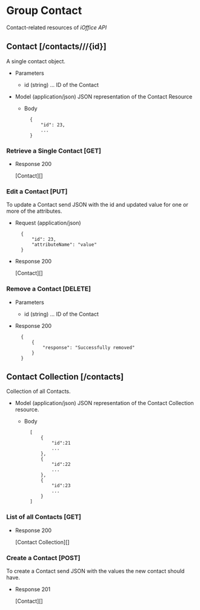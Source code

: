 # Group Contact
Contact-related resources of *iOffice API*

## Contact [/contacts///{id}]
A single contact object.


+ Parameters
    + id (string) ... ID of the Contact

+ Model (application/json)
    JSON representation of the Contact Resource

    + Body

            {
                "id": 23,
                ...
            }

### Retrieve a Single Contact [GET]
+ Response 200

    [Contact][]

### Edit a Contact [PUT]
To update a Contact send JSON with the id and updated value for one or more of the attributes.
    
+ Request (application/json)

        {
            "id": 23,
            "attributeName": "value"
        }

+ Response 200
    
    [Contact][]

### Remove a Contact [DELETE]
+ Parameters
    + id (string) ... ID of the Contact
+ Response 200

        {
            {
                "response": "Successfully removed"
            }
        }

## Contact Collection [/contacts]
Collection of all Contacts.

+ Model (application/json)
    JSON representation of the Contact Collection resource.

    + Body

            [
                {
                    "id":21
                    ...
                },
                {
                    "id":22
                    ...
                },
                {
                    "id":23
                    ...
                }
            ]

### List of all Contacts [GET]

+ Response 200
    
    [Contact Collection][]


### Create a Contact [POST]
To create a Contact send JSON with the values the new contact should have.

+ Response 201

    [Contact][]
